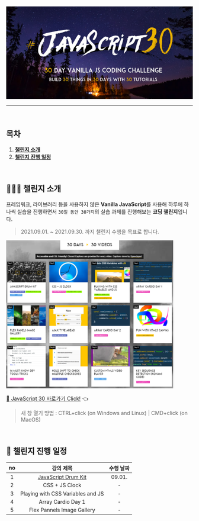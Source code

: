 <div align="center">    
  <br />
  <img src="./img/js30_logo.jpg" alt="JavaScript 30" height="250px" />
  <hr />
  <br />
</div>

## 목차

1. [**챌린지 소개**](#1)
2. [**챌린지 진행 일정**](#2)

<br />

<div id="1"></div>

## 💁🏻‍♂ 챌린지 소개

프레임워크, 라이브러리 등을 사용하지 않은 **Vanilla JavaScript**를 사용해 하루에 하나씩 실습을 진행하면서 `30일 동안 30가지`의 실습 과제를 진행해보는 **코딩 챌린지**입니다.

> 2021.09.01. ~ 2021.09.30. 까지 챌린지 수행을 목표로 합니다.

<img src="./img/example-page.png" alt="30 DAYS x 30 VIDEOS" height="400px" />

[🔗 JavaScript 30 바로가기 Click!](https://javascript30.com/) 👈

> 새 창 열기 방법 : CTRL+click (on Windows and Linux) | CMD+click (on MacOS)

<br />

<div id="2"></div>

## 📅 챌린지 진행 일정

| no  |                                                  강의 제목                                                  | 수행 날짜 |
| :-: | :---------------------------------------------------------------------------------------------------------: | :-------: |
|  1  | [JavaScript Drum Kit](https://github.com/JeongHwan-dev/javascript30-course/tree/master/JavaScript-Drum-Kit) |  09.01.   |
|  2  |                                               CSS + JS Clock                                                |     -     |
|  3  |                                      Playing with CSS Variables and JS                                      |     -     |
|  4  |                                             Array Cardio Day 1                                              |     -     |
|  5  |                                         Flex Pannels Image Gallery                                          |     -     |
